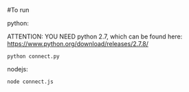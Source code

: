 #To run

python:

ATTENTION: YOU NEED python 2.7, which can be found here: 
https://www.python.org/download/releases/2.7.8/

    python connect.py

nodejs:

    node connect.js
